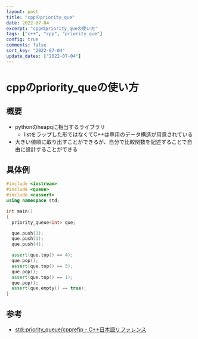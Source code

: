 ```yaml
---
layout: post
title: "cppのpriority_que"
date: 2022-07-04
excerpt: "cppのpriority_queの使い方"
tags: ["c++", "cpp", "priority_que"]
config: true
comments: false
sort_key: "2022-07-04"
update_dates: ["2022-07-04"]
---
```


# cppのpriority_queの使い方

## 概要
 - pythonのheapqに相当するライブラリ
   - listをラップした形ではなくてC++は専用のデータ構造が用意されている
 - 大きい値順に取り出すことができるが、自分で比較関数を記述することで自由に設計することができる

## 具体例

```cpp
#include <iostream>
#include <queue>
#include <cassert>
using namespace std;

int main()
{
  priority_queue<int> que;

  que.push(3);
  que.push(1);
  que.push(4);

  assert(que.top() == 4);
  que.pop();
  assert(que.top() == 3);
  que.pop();
  assert(que.top() == 1);
  que.pop();
  assert(que.empty() == true);
}
```

## 参考
 - [std::priority_queue/cpprefjp - C++日本語リファレンス](https://cpprefjp.github.io/reference/queue/priority_queue.html)
